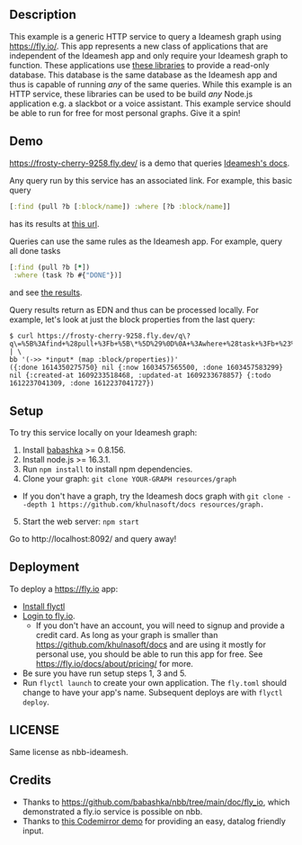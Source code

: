 ## Description

This example is a generic HTTP service to query a Ideamesh graph using
https://fly.io/. This app represents a new class of applications that are
independent of the Ideamesh app and only require your Ideamesh graph to function.
These applications use [these
libraries](https://github.com/khulnasoft/ideamesh/tree/master/deps) to provide a
read-only database. This database is the same database as the Ideamesh app and
thus is capable of running _any_ of the same queries. While this example is an
HTTP service, these libraries can be used to be build _any_ Node.js application
e.g. a slackbot or a voice assistant. This example service should be able to run
for free for most personal graphs. Give it a spin!

## Demo

https://frosty-cherry-9258.fly.dev/ is a demo that queries [Ideamesh's
docs](https://github.com/khulnasoft/docs).

Any query run by this service has an associated link. For example, this basic query
```clojure
[:find (pull ?b [:block/name]) :where [?b :block/name]]
```
has its results at [this url](https://frosty-cherry-9258.fly.dev/q?q=%5B%3Afind+%28pull+%3Fb+%5B%3Ablock%2Fname%5D%29+%3Awhere+%5B%3Fb+%3Ablock%2Fname%5D%5D).

Queries can use the same rules as the Ideamesh app. For example, query all done tasks

```clojure
[:find (pull ?b [*])
 :where (task ?b #{"DONE"})]
```

and see [the results](https://frosty-cherry-9258.fly.dev/q?q=%5B%3Afind+%28pull+%3Fb+%5B*%5D%29%0D%0A+%3Awhere+%28task+%3Fb+%23%7B%22DONE%22%7D%29%5D).

Query results return as EDN and thus can be processed locally. For example, let's look
at just the block properties from the last query:

```shell
$ curl https://frosty-cherry-9258.fly.dev/q\?q\=%5B%3Afind+%28pull+%3Fb+%5B\*%5D%29%0D%0A+%3Awhere+%28task+%3Fb+%23%7B%22DONE%22%7D%29%5D | \
bb '(->> *input* (map :block/properties))'
({:done 1614350275750} nil {:now 1603457565500, :done 1603457583299} nil {:created-at 1609233518468, :updated-at 1609233678857} {:todo 1612237041309, :done 1612237041727})
```

## Setup

To try this service locally on your Ideamesh graph:

1. Install [babashka](https://github.com/babashka/babashka) >= 0.8.156.
2. Install node.js >= 16.3.1.
3. Run `npm install` to install npm dependencies.
4. Clone your graph: `git clone YOUR-GRAPH resources/graph`
  * If you don't have a graph, try the Ideamesh docs
  graph with `git clone --depth 1 https://github.com/khulnasoft/docs resources/graph.`
5. Start the web server: `npm start`

Go to http://localhost:8092/ and query away!

## Deployment

To deploy a https://fly.io app:
* [Install flyctl](https://fly.io/docs/getting-started/installing-flyctl/)
* [Login to fly.io](https://fly.io/docs/getting-started/log-in-to-fly/).
  * If you don't have an account, you will need to signup and provide a credit card. As long as your graph is smaller than https://github.com/khulnasoft/docs and are using it mostly for personal use, you should be able to run this app for free. See https://fly.io/docs/about/pricing/ for more.
* Be sure you have run setup steps 1, 3 and 5.
* Run `flyctl launch` to create your own application. The `fly.toml` should change to have your app's name. Subsequent deploys are with `flyctl deploy`.

## LICENSE
Same license as nbb-ideamesh.

## Credits
* Thanks to https://github.com/babashka/nbb/tree/main/doc/fly_io, which demonstrated a fly.io service is possible on nbb.
* Thanks to [this Codemirror demo](https://codemirror.net/5/mode/clojure/index.html) for providing an easy, datalog friendly input.
